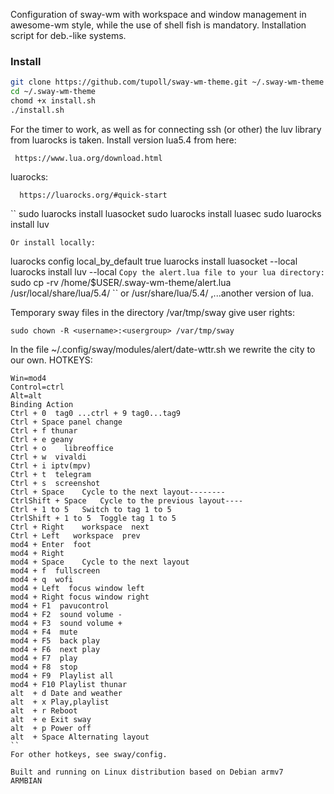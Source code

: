 Configuration of sway-wm with workspace and window management in awesome-wm style,
 while the use of shell fish is mandatory.
Installation script for deb.-like systems.
### Install

```bash
git clone https://github.com/tupoll/sway-wm-theme.git ~/.sway-wm-theme
cd ~/.sway-wm-theme
chomd +x install.sh
./install.sh
```

For the timer to work, as well as for connecting ssh (or other)
the luv library from luarocks is taken.
Install version lua5.4 from here:
```
 https://www.lua.org/download.html
``` 
luarocks:
```
  https://luarocks.org/#quick-start
```
`` 
sudo luarocks install luasocket
sudo luarocks install luasec
sudo luarocks install luv
```
Or install locally:
```
luarocks config local_by_default true
luarocks install luasocket --local
luarocks install luv --local
``
Copy the alert.lua file to your lua directory:
``
sudo cp -rv /home/$USER/.sway-wm-theme/alert.lua /usr/local/share/lua/5.4/
``
or /usr/share/lua/5.4/ ,...another version of lua.

Temporary sway files in the directory /var/tmp/sway
give user rights:
```
sudo chown -R <username>:<usergroup> /var/tmp/sway
```
In the file ~/.config/sway/modules/alert/date-wttr.sh we rewrite the city
to our own.
HOTKEYS:
```
Win=mod4
Control=ctrl
Alt=alt
Binding	Action
Ctrl + 0  tag0 ...ctrl + 9 tag0...tag9 
Ctrl + Space panel change
Ctrl + f thunar
Ctrl + e geany
Ctrl + o	libreoffice
Ctrl + w  vivaldi
Ctrl + i iptv(mpv)
Ctrl + t  telegram
Ctrl + s  screenshot
Ctrl + Space	Cycle to the next layout--------
CtrlShift + Space	Cycle to the previous layout----
Ctrl + 1 to 5	Switch to tag 1 to 5
CtrlShift + 1 to 5	Toggle tag 1 to 5
Ctrl + Right	workspace  next
Ctrl + Left   workspace  prev
mod4 + Enter  foot
mod4 + Right  
mod4 + Space	Cycle to the next layout
mod4 + f  fullscreen
mod4 + q  wofi
mod4 + Left  focus window left
mod4 + Right focus window right
mod4 + F1  pavucontrol
mod4 + F2  sound volume -
mod4 + F3  sound volume +
mod4 + F4  mute
mod4 + F5  back play
mod4 + F6  next play
mod4 + F7  play
mod4 + F8  stop
mod4 + F9  Playlist all 
mod4 + F10 Playlist thunar
alt  + d Date and weather
alt  + x Play,playlist
alt  + r Reboot
alt  + e Exit sway
alt  + p Power off
alt  + Space Alternating layout
``
For other hotkeys, see sway/config.

Built and running on Linux distribution based on Debian armv7
ARMBIAN
